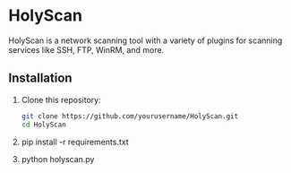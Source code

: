 # HolyScan

HolyScan is a network scanning tool with a variety of plugins for scanning services like SSH, FTP, WinRM, and more.

## Installation

1. Clone this repository:

   ```bash
   git clone https://github.com/yourusername/HolyScan.git
   cd HolyScan

2. pip install -r requirements.txt

3. python holyscan.py
